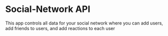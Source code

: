 # Social-Network API

This app controls all data for your social network where you can add users, add friends to users, and add reactions to each user
